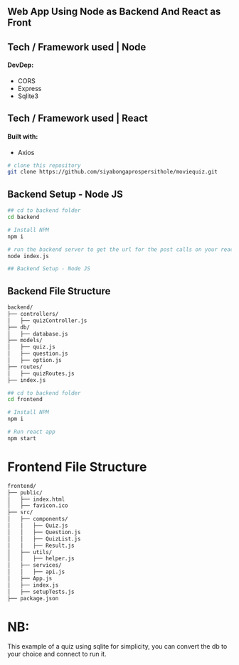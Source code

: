 ## Web App Using Node as Backend And React as Front



## Tech / Framework used | Node
#### DevDep:
- CORS
- Express
- Sqlite3

## Tech / Framework used | React
#### Built with:
- Axios

```bash
# clone this repository
git clone https://github.com/siyabongaprospersithole/moviequiz.git

```

## Backend Setup - Node JS

```bash
## cd to backend folder
cd backend

# Install NPM
npm i

# run the backend server to get the url for the post calls on your react app:
node index.js

## Backend Setup - Node JS

```

## Backend File Structure

```bash
backend/
├── controllers/
│   ├── quizController.js
├── db/
│   ├── database.js
├── models/
│   ├── quiz.js
│   ├── question.js
│   ├── option.js
├── routes/
│   ├── quizRoutes.js
├── index.js
```

```bash
## cd to backend folder
cd frontend

# Install NPM
npm i

# Run react app
npm start

```
# Frontend File Structure

```bash
frontend/
├── public/
│   ├── index.html
│   ├── favicon.ico
├── src/
│   ├── components/
│   │   ├── Quiz.js
│   │   ├── Question.js
│   │   ├── QuizList.js
│   │   ├── Result.js
│   ├── utils/
│   │   ├── helper.js
│   ├── services/
│   │   ├── api.js
│   ├── App.js
│   ├── index.js
│   ├── setupTests.js
├── package.json
```

# NB:
This example of a quiz using sqlite for simplicity, you can convert the db to your choice and connect to run it.
